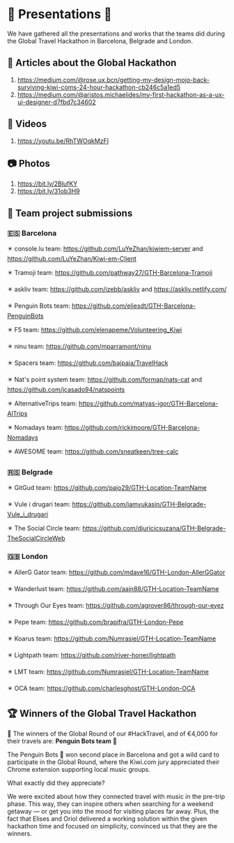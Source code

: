 # :tada: Presentations :tada:
We have gathered all the presentations and works that the teams did during the Global Travel Hackathon in Barcelona, Belgrade and London.

## :scroll: Articles about the Global Hackathon

1. https://medium.com/@rose.ux.bcn/getting-my-design-mojo-back-surviving-kiwi-coms-24-hour-hackathon-cb246c5a1ed5
2. https://medium.com/@aristos.michaelides/my-first-hackathon-as-a-ux-ui-designer-d7fbd7c34602

## :movie_camera: Videos

1. https://youtu.be/RhTWOqkMzFI 

## :camera: Photos

1. https://bit.ly/2BlufKY
2. https://bit.ly/31ob3H9

## :rocket: Team project submissions

### :es: Barcelona

:eight_pointed_black_star: console.lu team: https://github.com/LuYeZhan/kiwiem-server and https://github.com/LuYeZhan/Kiwi-em-Client

:eight_pointed_black_star: Tramoji team: https://github.com/pathway27/GTH-Barcelona-Tramoji

:eight_pointed_black_star: askliv team: https://github.com/izebb/askliv and https://askliv.netlify.com/

:eight_pointed_black_star: Penguin Bots team: https://github.com/eliesdt/GTH-Barcelona-PenguinBots

:eight_pointed_black_star: F5 team: https://github.com/elenapeme/Volunteering_Kiwi

:eight_pointed_black_star: ninu team: https://github.com/mparramont/ninu

:eight_pointed_black_star: Spacers team: https://github.com/bajpaia/TravelHack

:eight_pointed_black_star: Nat's point system team: https://github.com/formap/nats-cat and https://github.com/jcasado94/natspoints

:eight_pointed_black_star: AlternativeTrips team: https://github.com/matyas-igor/GTH-Barcelona-AlTrips

:eight_pointed_black_star: Nomadays team: https://github.com/rickimoore/GTH-Barcelona-Nomadays

:eight_pointed_black_star: AWESOME team: https://github.com/sneatkeen/tree-calc

### 🇷🇸 Belgrade

:eight_pointed_black_star: GitGud team: https://github.com/pajo29/GTH-Location-TeamName

:eight_pointed_black_star: Vule i drugari team: https://github.com/iamvukasin/GTH-Belgrade-Vule_i_drugari

:eight_pointed_black_star: The Social Circle team: https://github.com/djuricicsuzana/GTH-Belgrade-TheSocialCircleWeb

### :uk: London

:eight_pointed_black_star: AllerG Gator team: https://github.com/mdave16/GTH-London-AllerGGator

:eight_pointed_black_star: Wanderlust team: https://github.com/aajn88/GTH-Location-TeamName

:eight_pointed_black_star: Through Our Eyes team: https://github.com/agrover86/through-our-eyez

:eight_pointed_black_star: Pepe team: https://github.com/brapifra/GTH-London-Pepe

:eight_pointed_black_star: Koarus team: https://github.com/Numrasiel/GTH-Location-TeamName

:eight_pointed_black_star: Lightpath team: https://github.com/river-honer/lightpath

:eight_pointed_black_star: LMT team: https://github.com/Numrasiel/GTH-Location-TeamName

:eight_pointed_black_star: OCA team: https://github.com/charlesghost/GTH-London-OCA

##  :trophy: Winners of the Global Travel Hackathon

:tada: The winners of the Global Round of our #HackTravel, and of €4,000 for their travels are: **Penguin Bots team** :tada:

The Penguin Bots 🐧 won second place in Barcelona and got a wild card to participate in the Global Round, where the Kiwi.com jury appreciated their Chrome extension supporting local music groups.

What exactly did they appreciate?

We were excited about how they connected travel with music in the pre-trip phase. This way, they can inspire others when searching for a weekend getaway — or get you into the mood for visiting places far away. Plus, the fact that Elises and Oriol delivered a working solution within the given hackathon time and focused on simplicity, convinced us that they are the winners.
